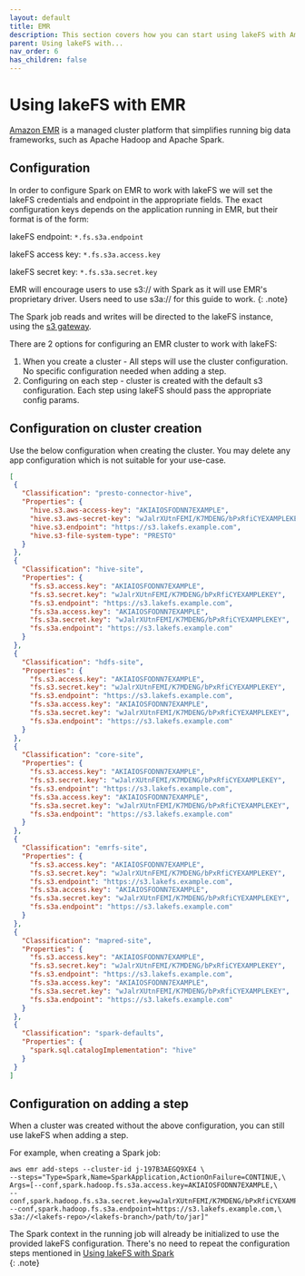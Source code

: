 ```yaml
---
layout: default
title: EMR
description: This section covers how you can start using lakeFS with Amazon EMR, an AWS managed service that simplifies running open-source big data frameworks.
parent: Using lakeFS with...
nav_order: 6
has_children: false
---
```


# Using lakeFS with EMR

[Amazon EMR](https://docs.aws.amazon.com/emr/latest/ManagementGuide/emr-what-is-emr.html) is a managed cluster platform that simplifies running big data frameworks, such as Apache Hadoop and Apache Spark.

## Configuration 
In order to configure Spark on EMR to work with lakeFS we will set the lakeFS credentials and endpoint in the appropriate fields.
The exact configuration keys depends on the application running in EMR, but their format is of the form:
    
lakeFS endpoint: ```*.fs.s3a.endpoint``` 

lakeFS access key: ```*.fs.s3a.access.key```

lakeFS secret key: ```*.fs.s3a.secret.key```

EMR will encourage users to use s3:// with Spark as it will use EMR's proprietary driver. Users need to use s3a:// for this guide to work.
{: .note}

The Spark job reads and writes will be directed to the lakeFS instance, using the [s3 gateway](../architecture/overview.md#s3-gateway).

There are 2 options for configuring an EMR cluster to work with lakeFS:
1. When you create a cluster - All steps will use the cluster configuration.
   No specific configuration needed when adding a step.
2. Configuring on each step - cluster is created with the default s3 configuration.
   Each step using lakeFS should pass the appropriate config params.

## Configuration on cluster creation 
Use the below configuration when creating the cluster. You may delete any app configuration which is not suitable for your use-case.
 ```json
[
  {
    "Classification": "presto-connector-hive",
    "Properties": {
      "hive.s3.aws-access-key": "AKIAIOSFODNN7EXAMPLE",
      "hive.s3.aws-secret-key": "wJalrXUtnFEMI/K7MDENG/bPxRfiCYEXAMPLEKEY",
      "hive.s3.endpoint": "https://s3.lakefs.example.com",
      "hive.s3-file-system-type": "PRESTO"
    }
  },
  {
    "Classification": "hive-site",
    "Properties": {
      "fs.s3.access.key": "AKIAIOSFODNN7EXAMPLE",
      "fs.s3.secret.key": "wJalrXUtnFEMI/K7MDENG/bPxRfiCYEXAMPLEKEY",
      "fs.s3.endpoint": "https://s3.lakefs.example.com",
      "fs.s3a.access.key": "AKIAIOSFODNN7EXAMPLE",
      "fs.s3a.secret.key": "wJalrXUtnFEMI/K7MDENG/bPxRfiCYEXAMPLEKEY",
      "fs.s3a.endpoint": "https://s3.lakefs.example.com"
    }
  },
  {
    "Classification": "hdfs-site",
    "Properties": {
      "fs.s3.access.key": "AKIAIOSFODNN7EXAMPLE",
      "fs.s3.secret.key": "wJalrXUtnFEMI/K7MDENG/bPxRfiCYEXAMPLEKEY",
      "fs.s3.endpoint": "https://s3.lakefs.example.com",
      "fs.s3a.access.key": "AKIAIOSFODNN7EXAMPLE",
      "fs.s3a.secret.key": "wJalrXUtnFEMI/K7MDENG/bPxRfiCYEXAMPLEKEY",
      "fs.s3a.endpoint": "https://s3.lakefs.example.com"
    }
  },
  {
    "Classification": "core-site",
    "Properties": {
      "fs.s3.access.key": "AKIAIOSFODNN7EXAMPLE",
      "fs.s3.secret.key": "wJalrXUtnFEMI/K7MDENG/bPxRfiCYEXAMPLEKEY",
      "fs.s3.endpoint": "https://s3.lakefs.example.com",
      "fs.s3a.access.key": "AKIAIOSFODNN7EXAMPLE",
      "fs.s3a.secret.key": "wJalrXUtnFEMI/K7MDENG/bPxRfiCYEXAMPLEKEY",
      "fs.s3a.endpoint": "https://s3.lakefs.example.com"
    }
  },
  {
    "Classification": "emrfs-site",
    "Properties": {
      "fs.s3.access.key": "AKIAIOSFODNN7EXAMPLE",
      "fs.s3.secret.key": "wJalrXUtnFEMI/K7MDENG/bPxRfiCYEXAMPLEKEY",
      "fs.s3.endpoint": "https://s3.lakefs.example.com",
      "fs.s3a.access.key": "AKIAIOSFODNN7EXAMPLE",
      "fs.s3a.secret.key": "wJalrXUtnFEMI/K7MDENG/bPxRfiCYEXAMPLEKEY",
      "fs.s3a.endpoint": "https://s3.lakefs.example.com"
    }
  },
  {
    "Classification": "mapred-site",
    "Properties": {
      "fs.s3.access.key": "AKIAIOSFODNN7EXAMPLE",
      "fs.s3.secret.key": "wJalrXUtnFEMI/K7MDENG/bPxRfiCYEXAMPLEKEY",
      "fs.s3.endpoint": "https://s3.lakefs.example.com",
      "fs.s3a.access.key": "AKIAIOSFODNN7EXAMPLE",
      "fs.s3a.secret.key": "wJalrXUtnFEMI/K7MDENG/bPxRfiCYEXAMPLEKEY",
      "fs.s3a.endpoint": "https://s3.lakefs.example.com"
    }
  },
  {
    "Classification": "spark-defaults",
    "Properties": {
      "spark.sql.catalogImplementation": "hive"
    }
  }
]

```

## Configuration on adding a step
When a cluster was created without the above configuration, you can still use lakeFS when adding a step.

For example, when creating a Spark job: 

```shell
aws emr add-steps --cluster-id j-197B3AEGQ9XE4 \
--steps="Type=Spark,Name=SparkApplication,ActionOnFailure=CONTINUE,\
Args=[--conf,spark.hadoop.fs.s3a.access.key=AKIAIOSFODNN7EXAMPLE,\
--conf,spark.hadoop.fs.s3a.secret.key=wJalrXUtnFEMI/K7MDENG/bPxRfiCYEXAMPLEKEY,\
--conf,spark.hadoop.fs.s3a.endpoint=https://s3.lakefs.example.com,\
s3a://<lakefs-repo>/<lakefs-branch>/path/to/jar]"
```

The Spark context in the running job will already be initialized to use the provided lakeFS configuration.
There's no need to repeat the configuration steps mentioned in [Using lakeFS with Spark](spark.md#Configuration)    
{: .note}

